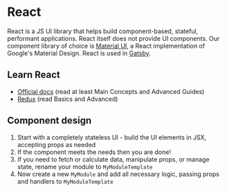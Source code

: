 # React

React is a JS UI library that helps build component-based, stateful, performant applications. React itself does not
provide UI components. Our component library of choice is [Material UI](https://material-ui.com/), a React
implementation of Google's Material Design. React is used in [Gatsby](https://www.gatsbyjs.org).

## Learn React

* [Official docs](https://reactjs.org/docs/hello-world.html) (read at least Main Concepts and Advanced Guides)
* [Redux](https://redux.js.org/basics) (read Basics and Advanced)

## Component design

1. Start with a completely stateless UI - build the UI elements in JSX, accepting props as needed
1. If the component meets the needs then you are done!
1. If you need to fetch or calculate data, manipulate props, or manage state, rename your module to `MyModuleTemplate`
1. Now create a new `MyModule` and add all necessary logic, passing props and handlers to `MyModuleTemplate`

